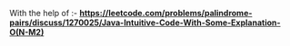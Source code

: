 With the help of :- **https://leetcode.com/problems/palindrome-pairs/discuss/1270025/Java-Intuitive-Code-With-Some-Explanation-O(N-M2)**